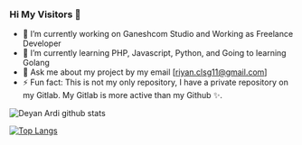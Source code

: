 ### Hi My Visitors 👋 
- 🔭 I’m currently working on Ganeshcom Studio and Working as Freelance Developer
- 🌱 I’m currently learning PHP, Javascript, Python, and Going to learning Golang
- 💬 Ask me about my project by my email [riyan.clsg11@gmail.com]
- ⚡ Fun fact: This is not my only repository, I have a private repository on my Gitlab. My Gitlab is more active than my Github ✨. 

![Deyan Ardi github stats](https://github-readme-stats.vercel.app/api?username=deyan-ardi)

[![Top Langs](https://github-readme-stats.vercel.app/api/top-langs/?username=deyan-ardi)](https://github.com/deyan-ardi/github-readme-stats)
